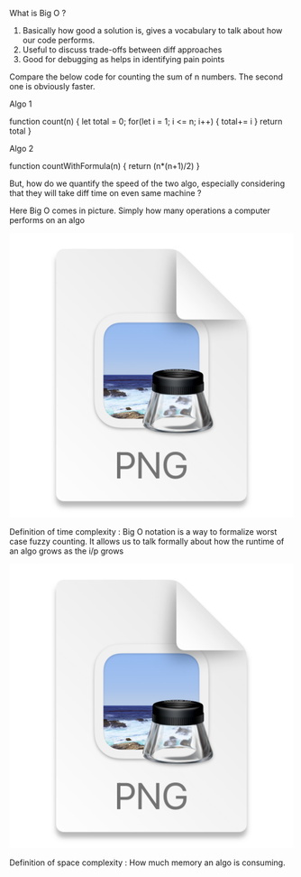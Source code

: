 What is Big O ?
1. Basically how good a solution is, gives a vocabulary to talk about how our code performs. 
2. Useful to discuss trade-offs between diff approaches
3. Good for debugging as helps in identifying pain points

Compare the below code for counting the sum of n numbers. The second one is obviously faster.

Algo 1

function count(n) {
    let total = 0;
    for(let i = 1; i <= n; i++) {
        total+= i
    } 
    return total
}

Algo 2

function countWithFormula(n) {
    return (n*(n+1)/2)
}

But, how do we quantify the speed of the two algo, especially considering that they will take diff time on even same machine ?

Here Big O comes in picture. Simply how many operations a computer performs on an algo

![](2022-01-18-11-47-11.png)

Definition of time complexity : Big O notation is a way to formalize worst case fuzzy counting. It allows us to talk formally about how the runtime of an algo grows as the i/p grows 

![](2022-01-18-14-01-42.png)

Definition of space complexity : How much memory an algo is consuming. 
